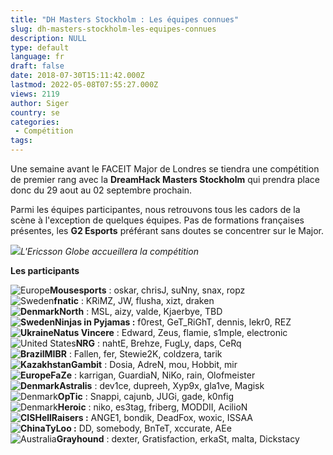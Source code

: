 ```yaml
---
title: "DH Masters Stockholm : Les équipes connues"
slug: dh-masters-stockholm-les-equipes-connues
description: NULL
type: default
language: fr
draft: false
date: 2018-07-30T15:11:42.000Z
lastmod: 2022-05-08T07:55:27.000Z
views: 2119
author: Siger
country: se
categories:
 - Compétition
tags:
---
```

Une semaine avant le FACEIT Major de Londres se tiendra une compétition de premier rang avec la **DreamHack Masters Stockholm** qui prendra place donc du 29 aout au 02 septembre prochain.  
  
Parmi les équipes participantes, nous retrouvons tous les cadors de la scène à l'exception de quelques équipes. Pas de formations françaises présentes, les **G2 Esports** préférant sans doutes se concentrer sur le Major.

![](https://flickshot-ue.s3.eu-west-2.amazonaws.com/flickshot/article/5b5ef3a8b9d51/images/BdnRM4Qvb2X4ZSMkNnOsEnyOWYg2AdIRPHbtphV1.jpeg)_L'Ericsson Globe accueillera la compétition_

**Les participants**

![Europe](/images/countries/eu.svg)⁠**Mousesports** : oskar, chrisJ, suNny, snax, ropz  
![Sweden](/images/countries/se.svg)⁠⁠**fnatic** : KRiMZ, JW, flusha, xizt, draken  
**![Denmark](/images/countries/dk.svg)⁠North** : MSL, aizy, valde, Kjaerbye, TBD  
**![Sweden](/images/countries/se.svg)⁠⁠Ninjas in Pyjamas :** f0rest, GeT\_RiGhT, dennis, lekr0, REZ  
**![Ukraine](/images/countries/ua.svg)⁠Natus Vincere** : Edward, Zeus, flamie, s1mple, electronic  
![United States](/images/countries/us.svg)⁠**NRG** : nahtE, Brehze, FugLy, daps, CeRq  
**![Brazil](/images/countries/br.svg)⁠MIBR** : Fallen, fer, Stewie2K, coldzera, tarik  
**![Kazakhstan](/images/countries/kz.svg)⁠Gambit** : Dosia, AdreN, mou, Hobbit, mir  
**![Europe](/images/countries/eu.svg)⁠FaZe** : karrigan, GuardiaN, NiKo, rain, Olofmeister  
**![Denmark](/images/countries/dk.svg)⁠Astralis** : dev1ce, dupreeh, Xyp9x, gla1ve, Magisk  
![Denmark](/images/countries/dk.svg)⁠**OpTic** : Snappi, cajunb, JUGi, gade, k0nfig  
![Denmark](/images/countries/dk.svg)⁠**Heroic** : niko, es3tag, friberg, MODDII, AcilioN  
**![CIS](/images/countries/cs.svg)⁠⁠HellRaisers :** ANGE1, bondik, DeadFox, woxic, ISSAA  
**![China](/images/countries/cn.svg)⁠⁠TyLoo :** DD, somebody, BnTeT, xccurate, AEe  
![Australia](/images/countries/au.svg)⁠**Grayhound** : dexter, Gratisfaction, erkaSt, malta, Dickstacy
